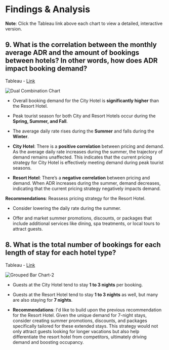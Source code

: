 # Findings & Analysis

**Note**: Click the Tableau link above each chart to view a detailed, interactive version.

## 9. What is the correlation between the monthly average ADR and the amount of bookings between hotels? In other words, how does ADR impact booking demand?

Tableau - [Link](https://public.tableau.com/views/Workbook6_HotelBookingsProject/DualCombinationChart?:language=en-US&:sid=&:redirect=auth&:display_count=n&:origin=viz_share_link)

![Dual Combination Chart](https://github.com/user-attachments/assets/8e560a96-3429-4083-8c54-0a9a3998f49b)

- Overall booking demand for the City Hotel is **significantly higher** than the Resort Hotel.
- Peak tourist season for both City and Resort Hotels occur during the **Spring, Summer, and Fall**. 
- The average daily rate rises during the **Summer** and falls during the **Winter**.

- **City Hotel**: There is a **positive correlation** between pricing and demand. As the average daily rate increases during the summer, the trajectory of demand remains unaffected. This indicates that the current pricing strategy for City Hotel is effectively meeting demand during peak tourist seasons.
- **Resort Hotel**: There’s a **negative correlation** between pricing and demand. When ADR increases during the summer, demand decreases, indicating that the current pricing strategy negatively impacts demand.

**Recommendations**: Reassess pricing strategy for the Resort Hotel. 

- Consider lowering the daily rate during the summer. 

- Offer and market summer promotions, discounts, or packages that include additional services like dining, spa treatments, or local tours to attract guests.

## 8. What is the total number of bookings for each length of stay for each hotel type?

Tableau - [Link](https://public.tableau.com/views/Workbook6_HotelBookingsProject/GroupedBarChart?:language=en-US&:sid=&:redirect=auth&:display_count=n&:origin=viz_share_link)

![Grouped Bar Chart-2](https://github.com/user-attachments/assets/12d902ce-c852-4efb-b8e3-5d5c3f8bb626)

- Guests at the City Hotel tend to stay **1 to 3 nights** per booking.

- Guests at the Resort Hotel tend to stay **1 to 3 nights** as well, but many are also staying for **7 nights**.

- **Recommendations**: I'd like to build upon the previous recommendation for the Resort Hotel. Given the unique demand for 7-night stays, consider creating summer promotions, discounts, and packages specifically tailored for these extended stays. This strategy would not only attract guests looking for longer vacations but also help differentiate the resort hotel from competitors, ultimately driving demand and boosting occupancy.
